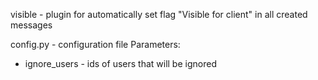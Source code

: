 visible - plugin for automatically set flag "Visible for client" in all created messages

config.py - configuration file
Parameters:
- ignore_users - ids of users that will be ignored